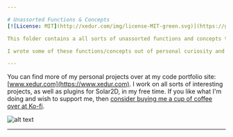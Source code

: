 ```yaml
---

# Unassorted Functions & Concepts
[![License: MIT](http://xedur.com/img/license-MIT-green.svg)](https://github.com/XeduR/Public-Projects/blob/master/LICENSE)

This folder contains a all sorts of unassorted functions and concepts that address some specific question or problem.

I wrote some of these functions/concepts out of personal curiosity and others as answers to other people over at [https://forums.solar2d.com/](https://forums.solar2d.com/). In any case, I thought that these unassorted functions and concepts were worth saving, so I stored them here.

---
```


You can find more of my personal projects over at my code portfolio site: [www.xedur.com](https://www.xedur.com). I work on all sorts of interesting projects, as well as plugins for Solar2D, in my free time. If you like what I'm doing and wish to support me, then [consider buying me a cup of coffee over at Ko-fi](https://ko-fi.com/xedur).

![alt text](https://www.solar2dplayground.com/img/support-me.png "Support me")

---